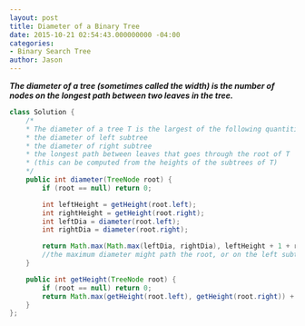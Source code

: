 ```yaml
---
layout: post
title: Diameter of a Binary Tree
date: 2015-10-21 02:54:43.000000000 -04:00
categories:
- Binary Search Tree
author: Jason
---
```

<p><strong><em>The diameter of a tree (sometimes called the width) is the number of nodes on the longest path between two leaves in the tree.</em></strong><br />


``` java
class Solution {
    /*
    * The diameter of a tree T is the largest of the following quantities:
    * the diameter of left subtree
    * the diameter of right subtree
    * the longest path between leaves that goes through the root of T
    * (this can be computed from the heights of the subtrees of T)
    */
    public int diameter(TreeNode root) {
        if (root == null) return 0;

        int leftHeight = getHeight(root.left);
        int rightHeight = getHeight(root.right);
        int leftDia = diameter(root.left);
        int rightDia = diameter(root.right);

        return Math.max(Math.max(leftDia, rightDia), leftHeight + 1 + rightHeight);
        //the maximum diameter might path the root, or on the left subtree, or in the right subtree
    }

    public int getHeight(TreeNode root) {
        if (root == null) return 0;
        return Math.max(getHeight(root.left), getHeight(root.right)) + 1;
    }
};
```
